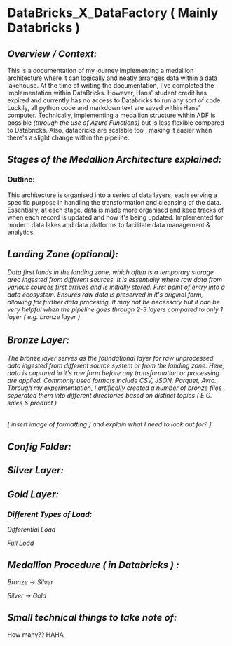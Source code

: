 # DataBricks_X_DataFactory ( Mainly Databricks ) 

## _Overview / Context:_
This is a documentation of my journey implementing a medallion architecture where it can logically and neatly arranges data within a data lakehouse. At the time of writing the documentation, I've completed the implementation within DataBricks. However, Hans' student credit has expired and currently has no access to Databricks to run any sort of code. Luckily, all python code and markdown text are saved within Hans' computer. Technically, implementing a medallion structure within ADF is possible _(through the use of Azure Functions)_ but is less flexible compared to Databricks. Also, databricks are scalable too , making it easier when there's a slight change within the pipeline. 

## _Stages of the Medallion Architecture explained:_  
### **Outline:**
This architecture is organised into a series of data layers, each serving a specific purpose in handling the transformation and cleansing of the data. Essentially, at each stage, data is made more organised and keep tracks of when each record is updated and how it's being updated. Implemented for modern data lakes and data platforms to facilitate data management & analytics.  

## _Landing Zone (optional):_  
###### Data first lands in the landing zone, which often is a temporary storage area ingested from different sources. It is essentially where raw data from various sources first arrives and is initially stored. First point of entry into a data ecosystem. Ensures raw data is preserved in it's original form, allowing for further data procesing. It may not be necessary but it can be very helpful when the pipeline goes through 2-3 layers compared to only 1 layer ( e.g. bronze layer ) 

## _Bronze Layer:_
###### The bronze layer serves as the foundational layer for raw unprocessed data ingested from different source system or from the landing zone. Here, data is captured in it's raw form before any transformation or processing are applied. Commonly used formats include CSV, JSON, Parquet, Avro. Through my experimentation, I artifically created a number of bronze files , seperated them into different directories based on distinct topics ( E.G. sales & product )

_[ insert image of formatting ] and explain what I need to look out for? ]_

## _Config Folder:_

## _Silver Layer:_

## _Gold Layer:_

### _Different Types of Load:_
_Differential Load_

_Full Load_

## _Medallion Procedure ( in Databricks ) :_  

_Bronze -> Silver_

_Silver -> Gold_  


## _Small technical things to take note of:_

How many?? HAHA

